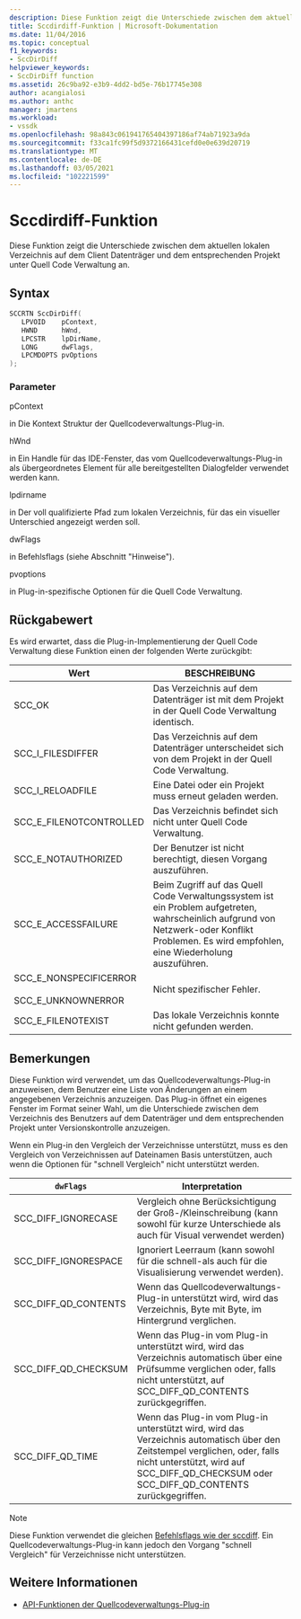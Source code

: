 ```yaml
---
description: Diese Funktion zeigt die Unterschiede zwischen dem aktuellen lokalen Verzeichnis auf dem Client Datenträger und dem entsprechenden Projekt unter Quell Code Verwaltung an.
title: Sccdirdiff-Funktion | Microsoft-Dokumentation
ms.date: 11/04/2016
ms.topic: conceptual
f1_keywords:
- SccDirDiff
helpviewer_keywords:
- SccDirDiff function
ms.assetid: 26c9ba92-e3b9-4dd2-bd5e-76b17745e308
author: acangialosi
ms.author: anthc
manager: jmartens
ms.workload:
- vssdk
ms.openlocfilehash: 98a843c061941765404397186af74ab71923a9da
ms.sourcegitcommit: f33ca1fc99f5d9372166431cefd0e0e639d20719
ms.translationtype: MT
ms.contentlocale: de-DE
ms.lasthandoff: 03/05/2021
ms.locfileid: "102221599"
---
```

# <a name="sccdirdiff-function"></a>Sccdirdiff-Funktion
Diese Funktion zeigt die Unterschiede zwischen dem aktuellen lokalen Verzeichnis auf dem Client Datenträger und dem entsprechenden Projekt unter Quell Code Verwaltung an.

## <a name="syntax"></a>Syntax

```cpp
SCCRTN SccDirDiff(
   LPVOID    pContext,
   HWND      hWnd,
   LPCSTR    lpDirName,
   LONG      dwFlags,
   LPCMDOPTS pvOptions
);
```

### <a name="parameters"></a>Parameter
 pContext

in Die Kontext Struktur der Quellcodeverwaltungs-Plug-in.

 hWnd

in Ein Handle für das IDE-Fenster, das vom Quellcodeverwaltungs-Plug-in als übergeordnetes Element für alle bereitgestellten Dialogfelder verwendet werden kann.

 lpdirname

in Der voll qualifizierte Pfad zum lokalen Verzeichnis, für das ein visueller Unterschied angezeigt werden soll.

 dwFlags

in Befehlsflags (siehe Abschnitt "Hinweise").

 pvoptions

in Plug-in-spezifische Optionen für die Quell Code Verwaltung.

## <a name="return-value"></a>Rückgabewert
 Es wird erwartet, dass die Plug-in-Implementierung der Quell Code Verwaltung diese Funktion einen der folgenden Werte zurückgibt:

|Wert|BESCHREIBUNG|
|-----------|-----------------|
|SCC_OK|Das Verzeichnis auf dem Datenträger ist mit dem Projekt in der Quell Code Verwaltung identisch.|
|SCC_I_FILESDIFFER|Das Verzeichnis auf dem Datenträger unterscheidet sich von dem Projekt in der Quell Code Verwaltung.|
|SCC_I_RELOADFILE|Eine Datei oder ein Projekt muss erneut geladen werden.|
|SCC_E_FILENOTCONTROLLED|Das Verzeichnis befindet sich nicht unter Quell Code Verwaltung.|
|SCC_E_NOTAUTHORIZED|Der Benutzer ist nicht berechtigt, diesen Vorgang auszuführen.|
|SCC_E_ACCESSFAILURE|Beim Zugriff auf das Quell Code Verwaltungssystem ist ein Problem aufgetreten, wahrscheinlich aufgrund von Netzwerk-oder Konflikt Problemen. Es wird empfohlen, eine Wiederholung auszuführen.|
|SCC_E_NONSPECIFICERROR<br /><br /> SCC_E_UNKNOWNERROR|Nicht spezifischer Fehler.|
|SCC_E_FILENOTEXIST|Das lokale Verzeichnis konnte nicht gefunden werden.|

## <a name="remarks"></a>Bemerkungen
 Diese Funktion wird verwendet, um das Quellcodeverwaltungs-Plug-in anzuweisen, dem Benutzer eine Liste von Änderungen an einem angegebenen Verzeichnis anzuzeigen. Das Plug-in öffnet ein eigenes Fenster im Format seiner Wahl, um die Unterschiede zwischen dem Verzeichnis des Benutzers auf dem Datenträger und dem entsprechenden Projekt unter Versionskontrolle anzuzeigen.

 Wenn ein Plug-in den Vergleich der Verzeichnisse unterstützt, muss es den Vergleich von Verzeichnissen auf Dateinamen Basis unterstützen, auch wenn die Optionen für "schnell Vergleich" nicht unterstützt werden.

|`dwFlags`|Interpretation|
|---------------|--------------------|
|SCC_DIFF_IGNORECASE|Vergleich ohne Berücksichtigung der Groß-/Kleinschreibung (kann sowohl für kurze Unterschiede als auch für Visual verwendet werden)|
|SCC_DIFF_IGNORESPACE|Ignoriert Leerraum (kann sowohl für die schnell-als auch für die Visualisierung verwendet werden).|
|SCC_DIFF_QD_CONTENTS|Wenn das Quellcodeverwaltungs-Plug-in unterstützt wird, wird das Verzeichnis, Byte mit Byte, im Hintergrund verglichen.|
|SCC_DIFF_QD_CHECKSUM|Wenn das Plug-in vom Plug-in unterstützt wird, wird das Verzeichnis automatisch über eine Prüfsumme verglichen oder, falls nicht unterstützt, auf SCC_DIFF_QD_CONTENTS zurückgegriffen.|
|SCC_DIFF_QD_TIME|Wenn das Plug-in vom Plug-in unterstützt wird, wird das Verzeichnis automatisch über den Zeitstempel verglichen, oder, falls nicht unterstützt, wird auf SCC_DIFF_QD_CHECKSUM oder SCC_DIFF_QD_CONTENTS zurückgegriffen.|

> [!NOTE]
> Diese Funktion verwendet die gleichen [Befehlsflags wie der sccdiff](../extensibility/sccdiff-function.md). Ein Quellcodeverwaltungs-Plug-in kann jedoch den Vorgang "schnell Vergleich" für Verzeichnisse nicht unterstützen.

## <a name="see-also"></a>Weitere Informationen
- [API-Funktionen der Quellcodeverwaltungs-Plug-in](../extensibility/source-control-plug-in-api-functions.md)
